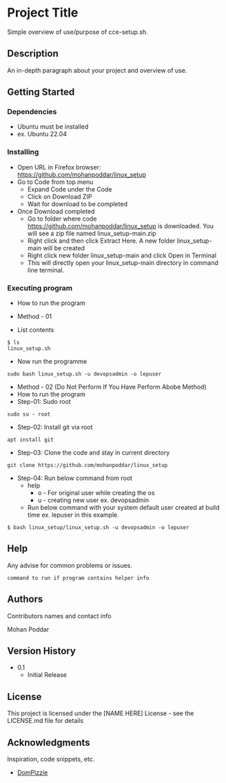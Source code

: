# Project Title

Simple overview of use/purpose of cce-setup.sh.

## Description

An in-depth paragraph about your project and overview of use.

## Getting Started

### Dependencies

* Ubuntu must be installed
* ex. Ubuntu 22.04

### Installing
* Open URL in Firefox browser: https://github.com/mohanpoddar/linux_setup
* Go to Code from top menu
    - Expand Code under the Code
    - Click on Download ZIP
    - Wait for download to be completed
* Once Download completed
    - Go to folder where code https://github.com/mohanpoddar/linux_setup is downloaded. You will see a zip file named linux_setup-main.zip
    - Right click and then click Extract Here. A new folder linux_setup-main will be created
    - Right click new folder linux_setup-main and click Open in Terminal
    - This will directly open your linux_setup-main directory in command line terminal.

### Executing program
* How to run the program
* Method - 01

* List contents
```
$ ls
linux_setup.sh 
```
* Now run the programme
```
sudo bash linux_setup.sh -u devopsadmin -o lepuser 
```

* Method - 02 (Do Not Perform If You Have Perform Abobe Method)
* How to run the program
* Step-01: Sudo root
```
sudo su - root 
```
* Step-02: Install git via root
```
apt install git
```
* Step-03: Clone the code and stay in current directory
```
git clone https://github.com/mohanpoddar/linux_setup
```
* Step-04: Run below command from root
    - help
       - o - For original user while creating the os
       - u - creating new user ex. devopsadmin
    - Run below command with your system default user created at build time ex. lepuser in this example.
```
$ bash linux_setup/linux_setup.sh -u devopsadmin -o lepuser
```

## Help

Any advise for common problems or issues.
```
command to run if program contains helper info
```

## Authors

Contributors names and contact info

Mohan Poddar

## Version History

* 0.1
    * Initial Release

## License

This project is licensed under the [NAME HERE] License - see the LICENSE.md file for details

## Acknowledgments

Inspiration, code snippets, etc.
* [DomPizzie](https://gist.github.com/DomPizzie/7a5ff55ffa9081f2de27c315f5018afc)